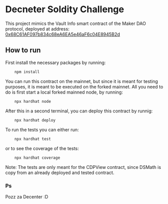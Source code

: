# Decneter Soldity Challenge

This project mimics the Vault Info smart contract of the Maker DAO
protocol, deployed at address: [0x68C61AF097b834c68eA6EA5e46aF6c04E8945B2d](https://etherscan.io/address/0x68C61AF097b834c68eA6EA5e46aF6c04E8945B2d#code)

## How to run

First install the necessary packages by running:

```
    npm install
```

You can run this contract on the mainnet, but since it is meant for testing purposes, it is meant to be executed on the forked mainnet.
All you need to do is first start a local forked mainned node, by running:

```
    npx hardhat node
```

After this in a second terminal, you can deploy this contract by runnig:

```
    npx hardhat deploy
```

To run the tests you can either run:

```
    npx hardhat test
```

or to see the coverage of the tests:

```
    npx hardhat coverage
```

Note: The tests are only meant for the CDPView contract, since DSMath is copy from an already deployed and tested contract.

### Ps

Pozz za Decenter :D
